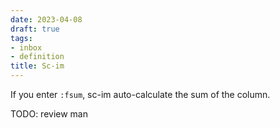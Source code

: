 ```yaml
---
date: 2023-04-08
draft: true
tags:
- inbox
- definition
title: Sc-im
---
```

   
If you enter `:fsum`, sc-im auto-calculate the sum of the column.   
   
TODO: review man